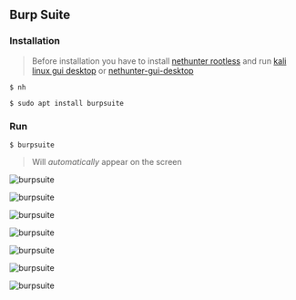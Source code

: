 ## Burp Suite

### Installation

> Before installation you have to install [nethunter rootless](../nethunter-rootless) and run [kali linux gui desktop](../kali-linux-gui-desktop) or [nethunter-gui-desktop](../nethunter-gui-desktop)

```
$ nh
```
```
$ sudo apt install burpsuite
``` 
### Run

```
$ burpsuite
```

> Will _automatically_ appear on the screen

![burpsuite](https://i.ibb.co/gwr64Wr/burpsuite.jpg)

![burpsuite](https://i.ibb.co/0yJjP3v/burpsuite.jpg)

![burpsuite](https://i.ibb.co/Xzs5KDs/burpsuite.jpg)

![burpsuite](https://i.ibb.co/YRWYkmf/burpsuite.jpg)

![burpsuite](https://i.ibb.co/WtKMtMc/burpsuite.jpg)

![burpsuite](https://i.ibb.co/zx4tdJd/burpsuite.jpg)

![burpsuite](https://i.ibb.co/HGKXZN0/burpsuite.jpg)
